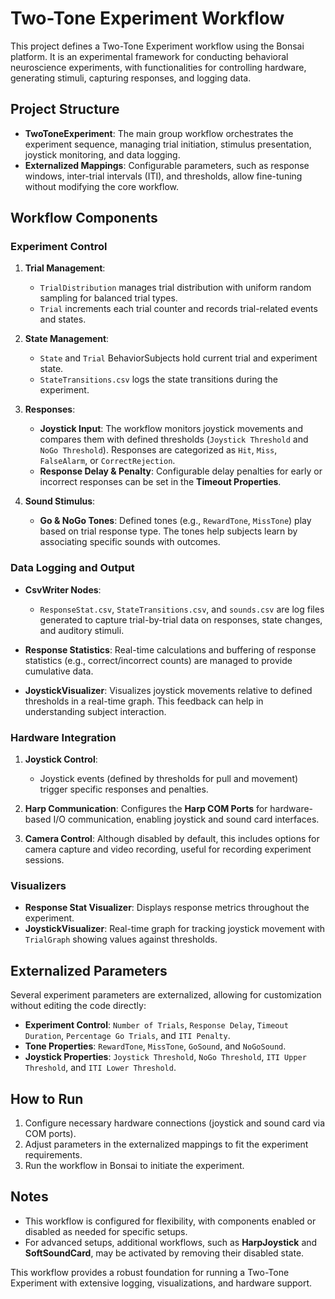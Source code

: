 # Two-Tone Experiment Workflow

This project defines a Two-Tone Experiment workflow using the Bonsai platform. It is an experimental framework for conducting behavioral neuroscience experiments, with functionalities for controlling hardware, generating stimuli, capturing responses, and logging data.

## Project Structure

- **TwoToneExperiment**: The main group workflow orchestrates the experiment sequence, managing trial initiation, stimulus presentation, joystick monitoring, and data logging.
- **Externalized Mappings**: Configurable parameters, such as response windows, inter-trial intervals (ITI), and thresholds, allow fine-tuning without modifying the core workflow.

## Workflow Components

### Experiment Control

1. **Trial Management**: 
   - `TrialDistribution` manages trial distribution with uniform random sampling for balanced trial types.
   - `Trial` increments each trial counter and records trial-related events and states.

2. **State Management**: 
   - `State` and `Trial` BehaviorSubjects hold current trial and experiment state.
   - `StateTransitions.csv` logs the state transitions during the experiment.

3. **Responses**:
   - **Joystick Input**: The workflow monitors joystick movements and compares them with defined thresholds (`Joystick Threshold` and `NoGo Threshold`). Responses are categorized as `Hit`, `Miss`, `FalseAlarm`, or `CorrectRejection`.
   - **Response Delay & Penalty**: Configurable delay penalties for early or incorrect responses can be set in the **Timeout Properties**.

4. **Sound Stimulus**:
   - **Go & NoGo Tones**: Defined tones (e.g., `RewardTone`, `MissTone`) play based on trial response type. The tones help subjects learn by associating specific sounds with outcomes.

### Data Logging and Output

- **CsvWriter Nodes**: 
  - `ResponseStat.csv`, `StateTransitions.csv`, and `sounds.csv` are log files generated to capture trial-by-trial data on responses, state changes, and auditory stimuli.
  
- **Response Statistics**: Real-time calculations and buffering of response statistics (e.g., correct/incorrect counts) are managed to provide cumulative data.

- **JoystickVisualizer**: Visualizes joystick movements relative to defined thresholds in a real-time graph. This feedback can help in understanding subject interaction.

### Hardware Integration

1. **Joystick Control**:
   - Joystick events (defined by thresholds for pull and movement) trigger specific responses and penalties.
   
2. **Harp Communication**: Configures the **Harp COM Ports** for hardware-based I/O communication, enabling joystick and sound card interfaces.

3. **Camera Control**: Although disabled by default, this includes options for camera capture and video recording, useful for recording experiment sessions.

### Visualizers

- **Response Stat Visualizer**: Displays response metrics throughout the experiment.
- **JoystickVisualizer**: Real-time graph for tracking joystick movement with `TrialGraph` showing values against thresholds.

## Externalized Parameters

Several experiment parameters are externalized, allowing for customization without editing the code directly:
  
- **Experiment Control**: `Number of Trials`, `Response Delay`, `Timeout Duration`, `Percentage Go Trials`, and `ITI Penalty`.
- **Tone Properties**: `RewardTone`, `MissTone`, `GoSound`, and `NoGoSound`.
- **Joystick Properties**: `Joystick Threshold`, `NoGo Threshold`, `ITI Upper Threshold`, and `ITI Lower Threshold`.
  
## How to Run

1. Configure necessary hardware connections (joystick and sound card via COM ports).
2. Adjust parameters in the externalized mappings to fit the experiment requirements.
3. Run the workflow in Bonsai to initiate the experiment.

## Notes

- This workflow is configured for flexibility, with components enabled or disabled as needed for specific setups.
- For advanced setups, additional workflows, such as **HarpJoystick** and **SoftSoundCard**, may be activated by removing their disabled state.

This workflow provides a robust foundation for running a Two-Tone Experiment with extensive logging, visualizations, and hardware support.
